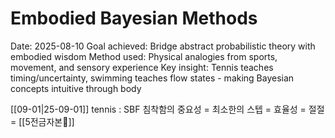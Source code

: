 # Embodied Bayesian Methods
Date: 2025-08-10
Goal achieved: Bridge abstract probabilistic theory with embodied wisdom
Method used: Physical analogies from sports, movement, and sensory experience
Key insight: Tennis teaches timing/uncertainty, swimming teaches flow states - making Bayesian concepts intuitive through body

[[09-01|25-09-01]]
tennis : SBF
침착함의 중요성 = 최소한의 스텝 = 효율성 = 절절 = [[5전금자본🐙]]

